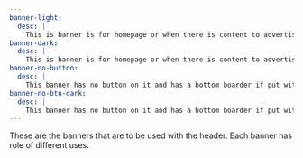 ```yaml
---
banner-light:
  desc: |
    This is banner is for homepage or when there is content to advertisement. This banner has a button. This is banner goes with the dark header.
banner-dark:
  desc: |
    This is banner is for homepage or when there is content to advertisement. This banner has a button. This is banner goes with the light header.
banner-no-button:
  desc: |
    This banner has no button on it and has a bottom boarder if put with white section.
banner-no-btn-dark:
  desc: |
    This banner has no button on it and has a bottom boarder if put with white section. This banner has no image.
---
```

These are the banners that are to be used with the header. Each banner has role of different uses.
